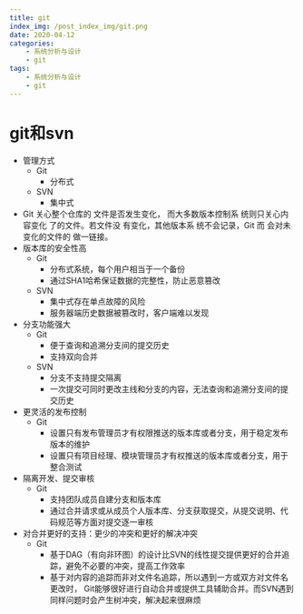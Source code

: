 ```yaml
---
title: git
index_img: /post_index_img/git.png
date: 2020-04-12
categories:
    - 系统分析与设计
    - git
tags:
    - 系统分析与设计
    - git
---
```


# git和svn

- 管理方式
  - Git
    - 分布式
  - SVN
    - 集中式
- Git 关心整个仓库的 文件是否发生变化， 而大多数版本控制系 统则只关心内容变化 了的文件。若文件没 有变化，其他版本系 统不会记录，Git 而 会对未变化的文件的 做一链接。
- 版本库的安全性高
  - Git
    - 分布式系统，每个用户相当于一个备份
    - 通过SHA1哈希保证数据的完整性，防止恶意篡改
  - SVN
    - 集中式存在单点故障的风险
    - 服务器端历史数据被篡改时，客户端难以发现
- 分支功能强大
  - Git
    - 便于查询和追溯分支间的提交历史
    - 支持双向合并
  - SVN
    - 分支不支持提交隔离
    - 一次提交可同时更改主线和分支的内容，无法查询和追溯分支间的提交历史
- 更灵活的发布控制
  - Git
    - 设置只有发布管理员才有权限推送的版本库或者分支，用于稳定发布版本的维护
    - 设置只有项目经理、模块管理员才有权推送的版本库或者分支，用于整合测试
- 隔离开发、提交审核
  - Git
    - 支持团队成员自建分支和版本库
    - 通过合并请求或从成员个人版本库、分支获取提交，从提交说明、代码规范等方面对提交逐一审核
- 对合并更好的支持：更少的冲突和更好的解决冲突
  - Git
    - 基于DAG（有向非环图）的设计比SVN的线性提交提供更好的合并追踪，避免不必要的冲突，提高工作效率
    - 基于对内容的追踪而非对文件名追踪，所以遇到一方或双方对文件名更改时， Git能够很好进行自动合并或提供工具辅助合并。而SVN遇到同样问题时会产生树冲突，解决起来很麻烦
